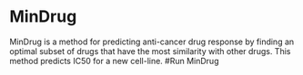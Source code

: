 # MinDrug
MinDrug is a method for predicting anti-cancer drug response by finding an optimal subset of drugs that have the most similarity with other drugs. This method predicts IC50 for a new cell-line.
#Run MinDrug

